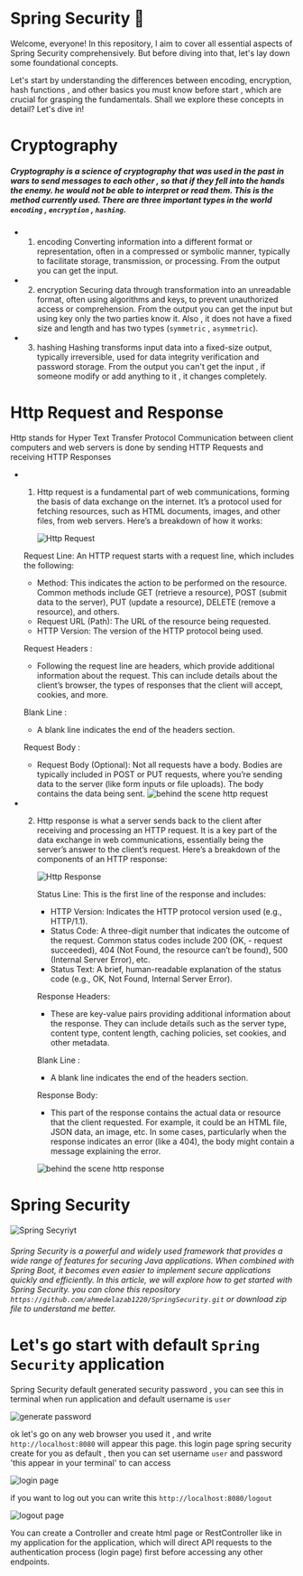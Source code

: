 # Spring Security 🚀

Welcome, everyone! In this repository, I aim to cover all essential aspects of Spring Security comprehensively. But before diving into that, let's lay down some foundational concepts.

Let's start by understanding the differences between encoding, encryption, hash functions , and other basics you must know before start , which are crucial for grasping the fundamentals. Shall we explore these concepts in detail? Let's dive in!

# Cryptography
##### Cryptography is a science of cryptography that was used in the past in wars to send messages to each other , so that if they fell into the hands the enemy. he would not be able to interpret or read them. This is the method currently used. There are three important types in the world `encoding` , `encryption` , `hashing`.

- 1. encoding 
  Converting information into a different format or representation, often in a compressed or symbolic manner, typically to facilitate storage, transmission, or processing.
  From the output you can get the input.

- 2. encryption
  Securing data through transformation into an unreadable format, often using algorithms and keys, to prevent unauthorized access or comprehension.
  From the output you can get the input but using key only the two parties know it. Also , it does not have a fixed size and length and has two types (`symmetric` , `asymmetric`).

- 3. hashing
  Hashing transforms input data into a fixed-size output, typically irreversible, used for data integrity verification and password storage.
  From the output you can't get the input , if someone modify or add anything to it , it changes completely.

# Http Request and Response
Http stands for Hyper Text Transfer Protocol
Communication between client computers and web servers is done by sending HTTP Requests and receiving HTTP Responses

- 1. Http request 
     is a fundamental part of web communications, forming the basis of data exchange on the internet. It’s a protocol used for fetching resources, such as HTML documents, images, and other files, from web servers. Here’s a breakdown of how it works:

     ![Http Request](https://github.com/ahmedelazab1220/SpringSecurity/assets/105994948/8080dcb7-2491-451d-8780-8e5fe90e75d6)
     
    Request Line: An HTTP request starts with a request line, which includes the following:
     
     - Method: This indicates the action to be performed on the resource. Common methods include GET (retrieve a resource),    POST (submit data to the server), PUT (update a resource), DELETE (remove a resource), and others.
     - Request URL (Path): The URL of the resource being requested.
     - HTTP Version: The version of the HTTP protocol being used.
     
    Request Headers : 
    
     - Following the request line are headers, which provide additional information about the request. This can include        details about the client’s browser, the types of responses that the client will accept, cookies, and more.
    
    Blank Line : 
    
     - A blank line indicates the end of the headers section.
    
    Request Body : 
    
     - Request Body (Optional): Not all requests have a body. Bodies are typically included in POST or PUT requests, where     you’re sending data to the server (like form inputs or file uploads). The body contains the data being sent.
    ![behind the scene http request](https://github.com/ahmedelazab1220/SpringSecurity/assets/105994948/94ff6178-7275-469e-b974-97f55374b260)
- 2. Http response
   is what a server sends back to the client after receiving and processing an HTTP request. It is a key part of the data   exchange in web communications, essentially being the server’s answer to the client’s request. Here’s a breakdown of      the components of an HTTP response:

     ![Http Response](https://github.com/ahmedelazab1220/SpringSecurity/assets/105994948/f0dba1f7-60ac-4d6c-8596-e61449a6194b)

     Status Line: This is the first line of the response and includes:
       
       - HTTP Version: Indicates the HTTP protocol version used (e.g., HTTP/1.1).
       - Status Code: A three-digit number that indicates the outcome of the request. Common status codes include 200 (OK, -   request succeeded), 404 (Not Found, the resource can’t be found), 500 (Internal Server Error), etc.
       - Status Text: A brief, human-readable explanation of the status code (e.g., OK, Not Found, Internal Server Error).
    
     Response Headers: 
       - These are key-value pairs providing additional information about the response. They can include details such as       the server type, content type, content length, caching policies, set cookies, and other metadata. 
       
     Blank Line : 
    
       - A blank line indicates the end of the headers section.   
     
     Response Body: 
       - This part of the response contains the actual data or resource that the client requested. For example, it could be    an HTML file, JSON data, an image, etc. In some cases, particularly when the response indicates an error (like a      404), the body might contain a message explaining the error.
       
     ![behind the scene http response](https://github.com/ahmedelazab1220/SpringSecurity/assets/105994948/5c480d4b-a65d-4780-9bc9-92df63239629)

# Spring Security
  
   ![Spring Secyriyt](https://github.com/ahmedelazab1220/SpringSecurity/assets/105994948/a749b647-ac8b-47d5-9fa4-9fb26bb145e4)
   ###### Spring Security is a powerful and widely used framework that provides a wide range of features for securing Java applications. When combined with Spring Boot, it becomes even easier to implement secure applications quickly and efficiently. In this article, we will explore how to get started with Spring Security. you can clone this repository `https://github.com/ahmedelazab1220/SpringSecurity.git` or download zip file to understand me better.
   


# Let's go start with default `Spring Security` application     

 Spring Security default generated security password , you can see this in terminal when run application and default username is `user`
 
  ![generate password](https://github.com/ahmedelazab1220/SpringSecurity/assets/105994948/d796241f-53a2-4cc4-a74d-c6fb5a5a2235)
  
  ok let's go on any web browser you used it , and write `http://localhost:8080` will appear this page. this login page spring security create for you as default , then you can set username `user` and password 'this appear in your terminal' to can access 
  
 ![login page](https://github.com/ahmedelazab1220/SpringSecurity/assets/105994948/827f5070-893f-41a4-873f-20cc9906ff3a)
 
 if you want to log out you can write this `http://localhost:8080/logout`
 
 ![logout page](https://github.com/ahmedelazab1220/SpringSecurity/assets/105994948/4cb84413-c7ee-4ad5-be5e-018463f5c824)
 
 You can create a Controller and create html page or RestController like in my application for the application, which will direct API requests to the authentication process (login page) first before accessing any other endpoints.